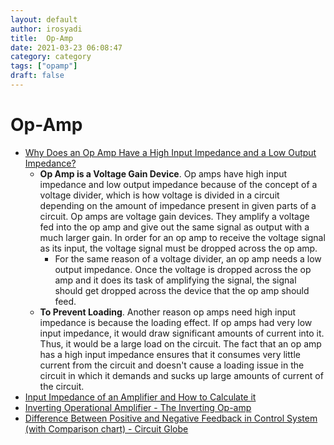 ```yaml
---
layout: default
author: irosyadi
title:  Op-Amp
date: 2021-03-23 06:08:47
category: category
tags: ["opamp"]
draft: false
---
```


# Op-Amp

- [Why Does an Op Amp Have a High Input Impedance and a Low Output Impedance?](http://www.learningaboutelectronics.com/Articles/Why-does-an-op-amp-need-a-high-input-impedance-and-a-low-output-impedance#:~:text=The%20high%20impedance%20ensures%20that,a%20higher%2Dvoltage%20output%20signal.&text=Low%20impedance%20circuits%20can%20be,having%20very%20high%20input%20impedance.)
    - **Op Amp is a Voltage Gain Device**. Op amps have high input impedance and low output impedance because of the concept of a voltage divider, which is how voltage is divided in a circuit depending on the amount of impedance present in given parts of a circuit. Op amps are voltage gain devices. They amplify a voltage fed into the op amp and give out the same signal as output with a much larger gain. In order for an op amp to receive the voltage signal as its input, the voltage signal must be dropped across the op amp.
        - For the same reason of a voltage divider, an op amp needs a low output impedance. Once the voltage is dropped across the op amp and it does its task of amplifying the signal, the signal should get dropped across the device that the op amp should feed. 
    - **To Prevent Loading**. Another reason op amps need high input impedance is because the loading effect. If op amps had very low input impedance, it would draw significant amounts of current into it. Thus, it would be a large load on the circuit. The fact that an op amp has a high input impedance ensures that it consumes very little current from the circuit and doesn't cause a loading issue in the circuit in which it demands and sucks up large amounts of current of the circuit.
- [Input Impedance of an Amplifier and How to Calculate it](https://www.electronics-tutorials.ws/amplifier/input-impedance-of-an-amplifier.html)
- [Inverting Operational Amplifier - The Inverting Op-amp](https://www.electronics-tutorials.ws/opamp/opamp_2.html)
- [Difference Between Positive and Negative Feedback in Control System (with Comparison chart) - Circuit Globe](https://circuitglobe.com/difference-between-positive-and-negative-feedback.html)